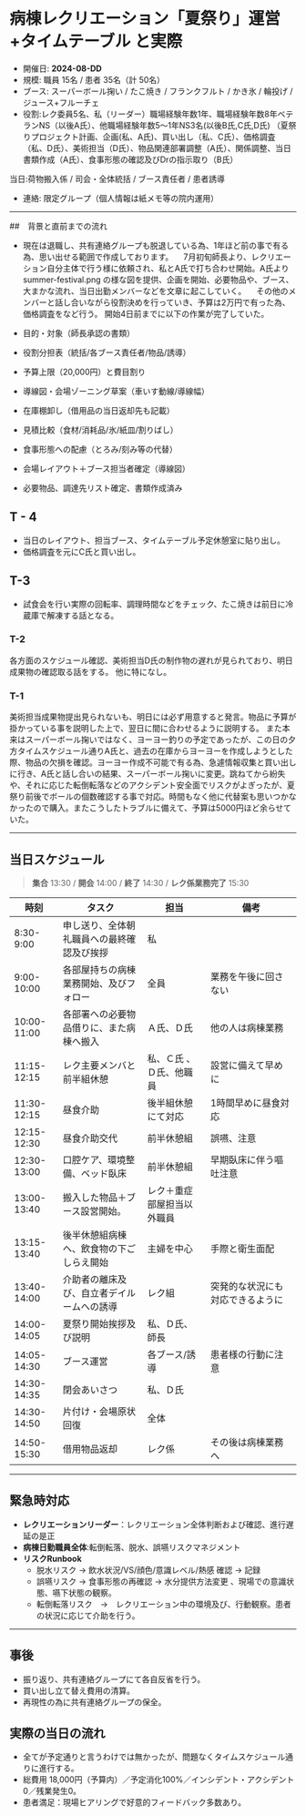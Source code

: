 # 病棟レクリエーション「夏祭り」運営+タイムテーブル と実際

- 開催日: **2024-08-DD**
- 規模: 職員 15名 / 患者 35名（計 50名）
- ブース: スーパーボール掬い / たこ焼き / フランクフルト / かき氷 / 輪投げ / ジュース+フルーチェ
- 役割:レク委員5名、私（リーダー）職場経験年数1年、職場経験年数8年ベテランNS（以後A氏）、他職場経験年数5～1年NS3名(以後B氏,C氏,D氏) （夏祭りプロジェクト計画、企画(私、A氏)、買い出し（私、C氏）、価格調査（私、D氏）、美術担当（D氏）、物品関連部署調整（A氏）、関係調整、当日書類作成（A氏）、食事形態の確認及びDrの指示取り（B氏）

当日:荷物搬入係 / 司会・全体統括 / ブース責任者 / 患者誘導
- 連絡: 限定グループ（個人情報は紙メモ等の院内運用）

---
##　背景と直前までの流れ
-  現在は退職し、共有連絡グループも脱退している為、1年ほど前の事で有る為、思い出せる範囲で作成しております。
　7月初旬師長より、レクリエーション自分主体で行う様に依頼され、私とA氏で打ち合わせ開始。A氏より summer-festival.png の様な図を提供、企画を開始、必要物品や、ブース、大まかな流れ、当日出勤メンバーなどを文章に起こしていく。
　その他のメンバーと話し合いながら役割決めを行っていき、予算は2万円で有った為、価格調査をなど行う。
開始4日前までに以下の作業が完了していた。

-  目的・対象（師長承認の書類）
-  役割分担表（統括/各ブース責任者/物品/誘導）
-  予算上限（20,000円）と費目割り
-  導線図・会場ゾーニング草案（車いす動線/導線幅）
-  在庫棚卸し（借用品の当日返却先も記載）
-  見積比較（食材/消耗品/氷/紙皿/割りばし）
-  食事形態への配慮（とろみ/刻み等の代替）
-  会場レイアウト＋ブース担当者確定（導線図）
-  必要物品、調達先リスト確定、書類作成済み

## T - 4 
- 当日のレイアウト、担当ブース、タイムテーブル予定休憩室に貼り出し。
- 価格調査を元にC氏と買い出し。

## T-3
-  試食会を行い実際の回転率、調理時間などをチェック、たこ焼きは前日に冷蔵庫で解凍する話となる。

### T-2
各方面のスケジュール確認、美術担当D氏の制作物の遅れが見られており、明日成果物の確認取る話をする。
他に特になし。

### T-1
美術担当成果物提出見られないも、明日には必ず用意すると発言。物品に予算が掛かっている事を説明した上で、翌日に間に合わせるように説明する。
また本来はスーパーボール掬いではなく、ヨーヨー釣りの予定であったが、この日の夕方タイムスケジュール通りA氏と、過去の在庫からヨーヨーを作成しようとした際、物品の欠損を確認。ヨーヨー作成不可能で有る為、急遽情報収集と買い出しに行き、A氏と話し合いの結果、スーパーボール掬いに変更。跳ねてから紛失や、それに応じた転倒転落などのアクシデント安全面でリスクがよぎったが、夏祭り前後でボールの個数確認する事で対応。時間もなく他に代替案も思いつかなかったので購入。またこうしたトラブルに備えて、予算は5000円ほど余らせていた。

---

## 当日スケジュール

> **集合** 13:30 / **開会** 14:00 / **終了** 14:30 / **レク係業務完了** 15:30

| 時刻       | タスク                               | 担当             | 備考 |
|------------|--------------------------------------|------------------|------|
| 8:30-9:00 | 申し送り、全体朝礼職員への最終確認及び挨拶| 私         　　　|　　　 |
| 9:00-10:00 | 各部屋持ちの病棟業務開始、及びフォロー   | 全員            |業務を午後に回さない|
| 10:00-11:00 |各部署への必要物品借りに、また病棟へ搬入| Ａ氏、Ｄ氏    |他の人は病棟業務 |
| 11:15-12:15 | レク主要メンバと前半組休憩     | 私、Ｃ氏 、Ｄ氏、他職員     | 設営に備えて早めに|
| 11:30-12:15 | 昼食介助                     | 後半組休憩にて対応        | 1時間早めに昼食対応 |
| 12:15-12:30 | 昼食介助交代                     | 前半休憩組         | 誤嚥、注意 |
| 12:30-13:00 |口腔ケア、環境整備、ベッド臥床         |前半休憩組      | 早期臥床に伴う嘔吐注意 |
| 13:00-13:40 |搬入した物品＋ブース設営開始。        | レク＋重症部屋担当以外職員 |　　　　　　  |
| 13:15-13:40 |後半休憩組病棟へ、飲食物の下ごしらえ開始| 主婦を中心 |手際と衛生面配|
| 13:40-14:00 |介助者の離床及び、自立者デイルームへの誘導|レク組 |突発的な状況にも対応できるように|
| 14:00-14:05 |夏祭り開始挨拶及び説明               | 私、Ｄ氏、師長 | 　　　　　|
| 14:05-14:30 | ブース運営               　　　   | 各ブース/誘導    | 患者様の行動に注意|
| 14:30-14:35 | 閉会あいさつ                 | 私、Ｄ氏         | 　　　　　　 |
| 14:30-14:50 | 片付け・会場原状回復         |全体 　　| 　　 |
| 14:50-15:30 | 借用物品返却                  | レク係    | その後は病棟業務へ |

---

## 緊急時対応

- **レクリエーションリーダー**：レクリエーション全体判断および確認、進行遅延の是正  
- **病棟日勤職員全体**:転倒転落、脱水、誤嚥リスクマネジメント    
- **リスクRunbook**  
  - 脱水リスク → 飲水状況/VS/顔色/意識レベル/熱感 確認 → 記録
  - 誤嚥リスク → 食事形態の再確認 → 水分提供方法変更 、現場での意識状態、嚥下状態の観察。
  - 転倒転落リスク　→　レクリエーション中の環境及び、行動観察。患者の状況に応じて介助を行う。
---

## 事後
- 振り返り、共有連絡グループにて各自反省を行う。 
- 買い出し立て替え費用の清算。  
- 再現性の為に共有連絡グループの保全。

## 実際の当日の流れ
 - 全てが予定通りと言うわけでは無かったが、問題なくタイムスケジュール通りに進行する。
 - 総費用 18,000円（予算内）／予定消化100%／インシデント・アクシデント0／残業発生0。
 - 患者満足：現場ヒアリングで好意的フィードバック多数あり。
